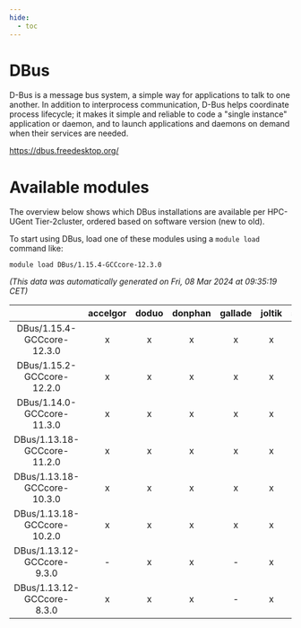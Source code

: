 ```yaml
---
hide:
  - toc
---
```


DBus
====


D-Bus is a message bus system, a simple way for applications to talk to one another.  In addition to interprocess communication, D-Bus helps coordinate process lifecycle; it makes it simple and reliable to code a "single instance" application or daemon, and to launch applications and daemons on demand when their services are needed.

https://dbus.freedesktop.org/
# Available modules


The overview below shows which DBus installations are available per HPC-UGent Tier-2cluster, ordered based on software version (new to old).

To start using DBus, load one of these modules using a `module load` command like:

```shell
module load DBus/1.15.4-GCCcore-12.3.0
```

*(This data was automatically generated on Fri, 08 Mar 2024 at 09:35:19 CET)*  

| |accelgor|doduo|donphan|gallade|joltik|skitty|
| :---: | :---: | :---: | :---: | :---: | :---: | :---: |
|DBus/1.15.4-GCCcore-12.3.0|x|x|x|x|x|x|
|DBus/1.15.2-GCCcore-12.2.0|x|x|x|x|x|x|
|DBus/1.14.0-GCCcore-11.3.0|x|x|x|x|x|x|
|DBus/1.13.18-GCCcore-11.2.0|x|x|x|x|x|x|
|DBus/1.13.18-GCCcore-10.3.0|x|x|x|x|x|x|
|DBus/1.13.18-GCCcore-10.2.0|x|x|x|x|x|x|
|DBus/1.13.12-GCCcore-9.3.0|-|x|x|-|x|x|
|DBus/1.13.12-GCCcore-8.3.0|x|x|x|-|x|x|
